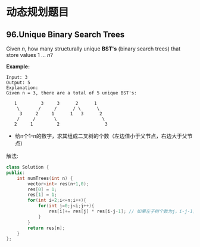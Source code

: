 # 动态规划题目

## 96.Unique Binary Search Trees

Given *n*, how many structurally unique **BST's** (binary search trees) that store values 1 ... *n*?

**Example:**

```
Input: 3
Output: 5
Explanation:
Given n = 3, there are a total of 5 unique BST's:

   1         3     3      2      1
    \       /     /      / \      \
     3     2     1      1   3      2
    /     /       \                 \
   2     1         2                 3
```

- 给n个1-n的数字，求其组成二叉树的个数（左边值小于父节点，右边大于父节点）



解法:

```c++
class Solution {
public:
    int numTrees(int n) {
        vector<int> res(n+1,0);
        res[0] = 1;
        res[1] = 1;
        for(int i=2;i<=n;i++){
            for(int j=0;j<i;j++){
                res[i]+= res[j] * res[i-j-1]; // 如果左子树个数为j，i-j-1，二叉树是按大小排列的,排列组合的情况是左边的情况个数*右边的情况个数
            }
        }
        return res[n];
    }
};
```







